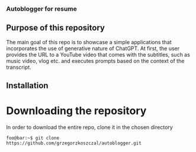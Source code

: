 ### Autoblogger for resume

## Purpose of this repository

The main goal of this repo is to showcase a simple applications that incorporates the use of generative nature of ChatGPT. At first, the user provides the URL to a YouTube video that comes with the subtitles, such as music video, vlog etc. and executes prompts based on the context of the transcript.

## Installation

# Downloading the repository

In order to download the entire repo, clone it in the chosen directory
```console
foo@bar:~$ git clone https://github.com/grzegorzkoszczal/autoblogger.git
```
